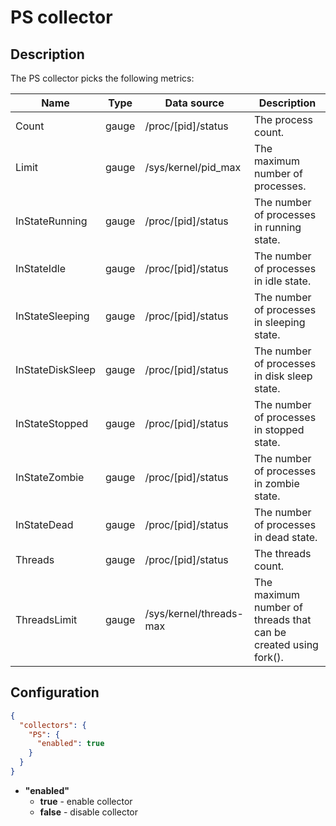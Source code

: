 # PS collector
## Description
The PS collector picks the following metrics:

| Name             | Type  | Data source             | Description                                                     |
|------------------|-------|-------------------------|-----------------------------------------------------------------|
| Count            | gauge | /proc/\[pid\]/status    | The process count.                                              |
| Limit            | gauge | /sys/kernel/pid_max     | The maximum number of processes.                                |
| InStateRunning   | gauge | /proc/\[pid\]/status    | The number of processes in running state.                       |
| InStateIdle      | gauge | /proc/\[pid\]/status    | The number of processes in idle state.                          |
| InStateSleeping  | gauge | /proc/\[pid\]/status    | The number of processes in sleeping state.                      |
| InStateDiskSleep | gauge | /proc/\[pid\]/status    | The number of processes in disk sleep state.                    |
| InStateStopped   | gauge | /proc/\[pid\]/status    | The number of processes in stopped state.                       |
| InStateZombie    | gauge | /proc/\[pid\]/status    | The number of processes in zombie state.                        |
| InStateDead      | gauge | /proc/\[pid\]/status    | The number of processes in dead state.                          |
| Threads          | gauge | /proc/\[pid\]/status    | The threads count.                                              |
| ThreadsLimit     | gauge | /sys/kernel/threads-max | The maximum number of threads that can be created using fork(). |

## Configuration
```json
{
  "collectors": {
    "PS": {
      "enabled": true
    }
  }
}
```
* **"enabled"**
    * **true** - enable collector
    * **false** - disable collector